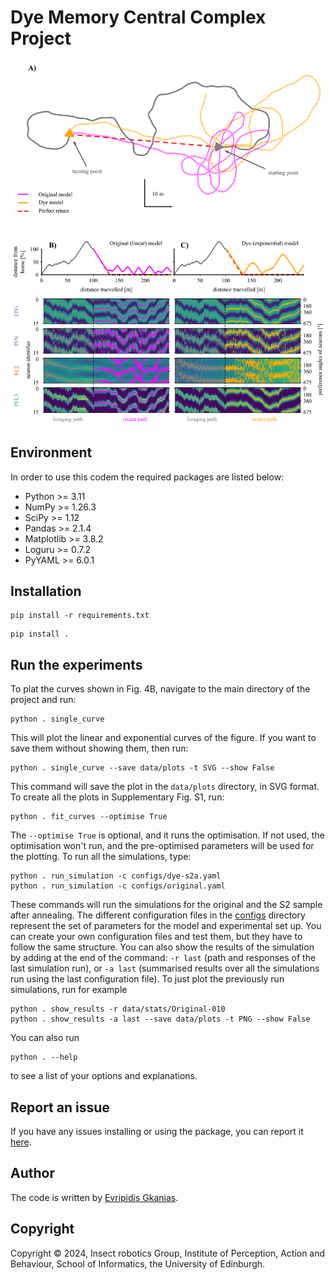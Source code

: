 # Dye Memory Central Complex Project

![Example](docs/example.png)

## Environment

In order to use this codem the required packages are listed below:
* Python >= 3.11
* NumPy >= 1.26.3
* SciPy >= 1.12
* Pandas >= 2.1.4
* Matplotlib >= 3.8.2
* Loguru >= 0.7.2
* PyYAML >= 6.0.1

## Installation

```commandline
pip install -r requirements.txt
```

```commandline
pip install .
```

## Run the experiments

To plat the curves shown in Fig. 4B, navigate to the main directory of the project and run:
```commandline
python . single_curve
```
This will plot the linear and exponential curves of the figure. If you want to save them without showing them, then run:
```commandline
python . single_curve --save data/plots -t SVG --show False
```
This command will save the plot in the ```data/plots``` directory, in SVG format. To create all the plots in
Supplementary Fig. S1, run:
```commandline
python . fit_curves --optimise True
```
The ```--optimise True``` is optional, and it runs the optimisation. If not used, the optimisation won't run, and the
pre-optimised parameters will be used for the plotting. To run all the simulations, type:
```commandline
python . run_simulation -c configs/dye-s2a.yaml
python . run_simulation -c configs/original.yaml
```
These commands will run the simulations for the original and the S2 sample after annealing. The different configuration
files in the [configs](configs) directory represent the set of parameters for the model and experimental set up. You can
create your own configuration files and test them, but they have to follow the same structure.
You can also show the results of the simulation by adding at the end of the command:
```-r last``` (path and responses of the last simulation run),
or ```-a last``` (summarised results over all the simulations run using the last configuration file).
To just plot the previously run simulations, run for example
```commandline
python . show_results -r data/stats/Original-010
python . show_results -a last --save data/plots -t PNG --show False
```
You can also run
```commandline
python . --help
```
to see a list of your options and explanations.

## Report an issue

If you have any issues installing or using the package, you can report it
[here](https://github.com/InsectRobotics/DyeMemoryCX/issues).

## Author

The code is written by [Evripidis Gkanias](https://evgkanias.github.io/).

## Copyright

Copyright &copy; 2024, Insect robotics Group, Institute of Perception,
Action and Behaviour, School of Informatics, the University of Edinburgh.